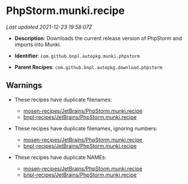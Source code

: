 # PhpStorm.munki.recipe

_Last updated 2021-12-23 19:58:07Z_

- **Description**: Downloads the current release version of PhpStorm and imports into Munki.

- **Identifier**: `com.github.bnpl.autopkg.munki.phpstorm`

- **Parent Recipes**: `com.github.bnpl.autopkg.download.phpstorm`

## Warnings

- These recipes have duplicate filenames:
    - [mosen-recipes/JetBrains/PhpStorm.munki.recipe](/autopkg-dupe-tracker/mosen-recipes/JetBrains/PhpStorm.munki.recipe)
    - [bnpl-recipes/JetBrains/PhpStorm.munki.recipe](/autopkg-dupe-tracker/bnpl-recipes/JetBrains/PhpStorm.munki.recipe)

- These recipes have duplicate filenames, ignoring numbers:
    - [mosen-recipes/JetBrains/PhpStorm.munki.recipe](/autopkg-dupe-tracker/mosen-recipes/JetBrains/PhpStorm.munki.recipe)
    - [bnpl-recipes/JetBrains/PhpStorm.munki.recipe](/autopkg-dupe-tracker/bnpl-recipes/JetBrains/PhpStorm.munki.recipe)

- These recipes have duplicate NAMEs:
    - [mosen-recipes/JetBrains/PhpStorm.munki.recipe](/autopkg-dupe-tracker/mosen-recipes/JetBrains/PhpStorm.munki.recipe)
    - [bnpl-recipes/JetBrains/PhpStorm.munki.recipe](/autopkg-dupe-tracker/bnpl-recipes/JetBrains/PhpStorm.munki.recipe)